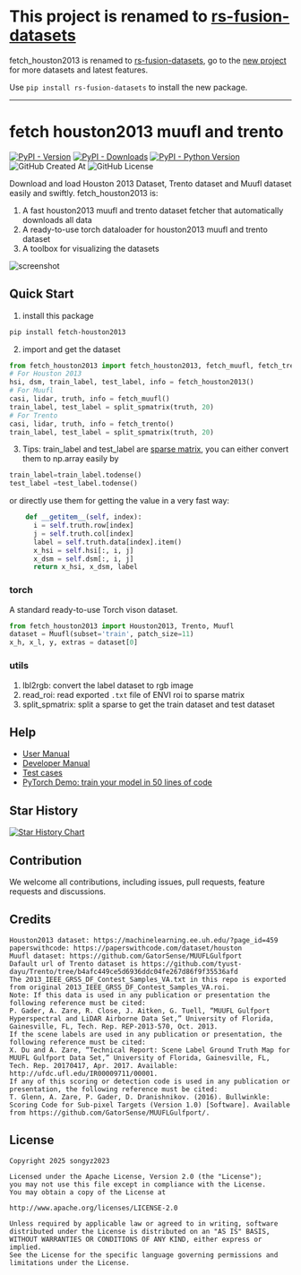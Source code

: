 # This project is renamed to [rs-fusion-datasets](https://github.com/songyz2019/rs-fusion-datasets)

fetch_houston2013 is renamed to [rs-fusion-datasets](https://github.com/songyz2019/rs-fusion-datasets), go to the [new project](https://github.com/songyz2019/rs-fusion-datasets) for more datasets and latest features.

Use `pip install rs-fusion-datasets` to install the new package.

---



# fetch houston2013 muufl and trento

[![PyPI - Version](https://img.shields.io/pypi/v/fetch-houston2013.svg)](https://pypi.org/project/fetch-houston2013)
[![PyPI - Downloads](https://img.shields.io/pypi/dm/fetch-houston2013)](https://pypi.org/project/fetch-houston2013)
[![PyPI - Python Version](https://img.shields.io/pypi/pyversions/fetch-houston2013.svg)](https://pypi.org/project/fetch-houston2013)
![GitHub Created At](https://img.shields.io/github/created-at/songyz2019/fetch_houston2013)
![GitHub License](https://img.shields.io/github/license/songyz2019/fetch_houston2013)



Download and load Houston 2013 Dataset, Trento dataset and Muufl dataset easily and swiftly. fetch_houston2013 is:
1. A fast houston2013 muufl and trento dataset fetcher that automatically downloads all data
2. A ready-to-use torch dataloader for houston2013 muufl and trento dataset
3. A toolbox for visualizing the datasets

![screenshot](screenshot.jpg)

## Quick Start
1. install this package
```bash
pip install fetch-houston2013
```
2. import and get the dataset
```python
from fetch_houston2013 import fetch_houston2013, fetch_muufl, fetch_trento, split_spmatrix
# For Houston 2013
hsi, dsm, train_label, test_label, info = fetch_houston2013()
# For Muufl
casi, lidar, truth, info = fetch_muufl()
train_label, test_label = split_spmatrix(truth, 20)
# For Trento
casi, lidar, truth, info = fetch_trento()
train_label, test_label = split_spmatrix(truth, 20)
```
3. Tips: train_label and test_label are [sparse matrix](https://docs.scipy.org/doc/scipy/reference/generated/scipy.sparse.coo_array.html), you can either convert them to np.array easily by
```python
train_label=train_label.todense()
test_label =test_label.todense()
```
or directly use them for getting the value in a very fast way:
```python
    def __getitem__(self, index):
      i = self.truth.row[index]
      j = self.truth.col[index]
      label = self.truth.data[index].item()
      x_hsi = self.hsi[:, i, j]
      x_dsm = self.dsm[:, i, j]
      return x_hsi, x_dsm, label
```

### torch
A standard ready-to-use Torch vison dataset.
```python
from fetch_houston2013 import Houston2013, Trento, Muufl
dataset = Muufl(subset='train', patch_size=11)
x_h, x_l, y, extras = dataset[0]
```
### utils
1. lbl2rgb: convert the label dataset to rgb image
2. read_roi: read exported `.txt` file of ENVI roi to sparse matrix
3. split_spmatrix: split a sparse to get the train dataset and test dataset


## Help
- [User Manual](https://github.com/songyz2019/fetch_houston2013/wiki/Usage)
- [Developer Manual](https://github.com/songyz2019/fetch_houston2013/wiki/Development)
- [Test cases](tests/test.py)
- [PyTorch Demo: train your model in 50 lines of code](tests/demo_torch.py)


## Star History

[![Star History Chart](https://api.star-history.com/svg?repos=songyz2019/fetch_houston2013&type=Date)](https://www.star-history.com/#songyz2019/fetch_houston2013&Date)

## Contribution
We welcome all contributions, including issues, pull requests, feature requests and discussions.

## Credits
```text
Houston2013 dataset: https://machinelearning.ee.uh.edu/?page_id=459
paperswithcode: https://paperswithcode.com/dataset/houston
Muufl dataset: https://github.com/GatorSense/MUUFLGulfport
Dafault url of Trento dataset is https://github.com/tyust-dayu/Trento/tree/b4afc449ce5d6936ddc04fe267d86f9f35536afd
The 2013_IEEE_GRSS_DF_Contest_Samples_VA.txt in this repo is exported from original 2013_IEEE_GRSS_DF_Contest_Samples_VA.roi.
Note: If this data is used in any publication or presentation the following reference must be cited:
P. Gader, A. Zare, R. Close, J. Aitken, G. Tuell, “MUUFL Gulfport Hyperspectral and LiDAR Airborne Data Set,” University of Florida, Gainesville, FL, Tech. Rep. REP-2013-570, Oct. 2013.
If the scene labels are used in any publication or presentation, the following reference must be cited:
X. Du and A. Zare, “Technical Report: Scene Label Ground Truth Map for MUUFL Gulfport Data Set,” University of Florida, Gainesville, FL, Tech. Rep. 20170417, Apr. 2017. Available: http://ufdc.ufl.edu/IR00009711/00001.
If any of this scoring or detection code is used in any publication or presentation, the following reference must be cited:
T. Glenn, A. Zare, P. Gader, D. Dranishnikov. (2016). Bullwinkle: Scoring Code for Sub-pixel Targets (Version 1.0) [Software]. Available from https://github.com/GatorSense/MUUFLGulfport/.
```

## License
```text
Copyright 2025 songyz2023

Licensed under the Apache License, Version 2.0 (the "License");
you may not use this file except in compliance with the License.
You may obtain a copy of the License at

http://www.apache.org/licenses/LICENSE-2.0

Unless required by applicable law or agreed to in writing, software
distributed under the License is distributed on an "AS IS" BASIS,
WITHOUT WARRANTIES OR CONDITIONS OF ANY KIND, either express or implied.
See the License for the specific language governing permissions and
limitations under the License.
```
